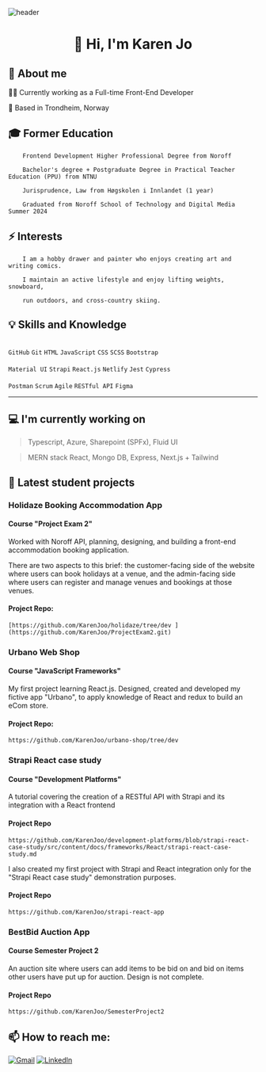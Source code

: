 
![header](https://github.com/KarenJoo/KarenJoo/assets/114563762/e50544f7-d1fe-41ba-893a-aa9900ab5ded)


# <div align='center'> 👋 Hi, I'm Karen Jo </div>

## 🔅 About me

 👩‍💻 Currently working as a Full-time Front-End Developer
    
 📍 Based in Trondheim, Norway

##  🎓 Former Education
        
        Frontend Development Higher Professional Degree from Noroff 
        
        Bachelor's degree + Postgraduate Degree in Practical Teacher Education (PPU) from NTNU
        
        Jurisprudence, Law from Høgskolen i Innlandet (1 year)
        
        Graduated from Noroff School of Technology and Digital Media Summer 2024

        

## ⚡ Interests

        I am a hobby drawer and painter who enjoys creating art and writing comics.
        
        I maintain an active lifestyle and enjoy lifting weights, snowboard,
        
        run outdoors, and cross-country skiing.
    
## 💡 Skills and Knowledge

<br> ```GitHub``` ```Git``` ```HTML``` ```JavaScript``` 
```CSS``` ```SCSS``` ```Bootstrap``` </br>
<br>```Material UI``` ```Strapi``` ```React.js``` 
```Netlify``` ```Jest``` ```Cypress```  </br>
<br>```Postman``` ```Scrum``` ```Agile``` ```RESTful API``` ```Figma``` </br>


________________________________________

## 💻 I'm currently working on

> Typescript, Azure, Sharepoint (SPFx), Fluid UI

> MERN stack 
React, Mongo DB, Express, Next.js + Tailwind


 ## 🔭 Latest student projects

 ### Holidaze Booking Accommodation App
 #### Course "Project Exam 2"

Worked with Noroff API, planning, designing, and building a front-end accommodation booking application.

There are two aspects to this brief: the customer-facing side of the website where users can book holidays at a venue, and the admin-facing side where users can register and manage venues and bookings at those venues. 

#### Project Repo: 
    [https://github.com/KarenJoo/holidaze/tree/dev ](https://github.com/KarenJoo/ProjectExam2.git)
    
### Urbano Web Shop
#### Course "JavaScript Frameworks"

My first project learning React.js. Designed, created and developed my fictive app "Urbano", to apply knowledge of React and redux to build an eCom store. 

#### Project Repo: 
    https://github.com/KarenJoo/urbano-shop/tree/dev 
      
### Strapi React case study
#### Course "Development Platforms"

A tutorial covering the creation of a RESTful API with Strapi and its integration with a React frontend

#### Project Repo   
    https://github.com/KarenJoo/development-platforms/blob/strapi-react-case-study/src/content/docs/frameworks/React/strapi-react-case-study.md 

I also created my first project with Strapi and React integration only for the "Strapi React case study" demonstration purposes.

#### Project Repo   
    https://github.com/KarenJoo/strapi-react-app 
       
### BestBid Auction App
#### Course Semester Project 2 

An auction site where users can add items to be bid on and bid on items other users have put up for auction. Design is not complete.

#### Project Repo
    https://github.com/KarenJoo/SemesterProject2


    
## 📫 How to reach me: 
[![Gmail](https://img.shields.io/badge/Gmail-D14836?style=for-the-badge&logo=gmail&logoColor=white)](mailto:karenfiksdahl@gmail.com) [![LinkedIn](https://img.shields.io/badge/LinkedIn-0077B5?style=for-the-badge&logo=linkedin&logoColor=white)](https://www.linkedin.com/in/karen-jo/)
    

